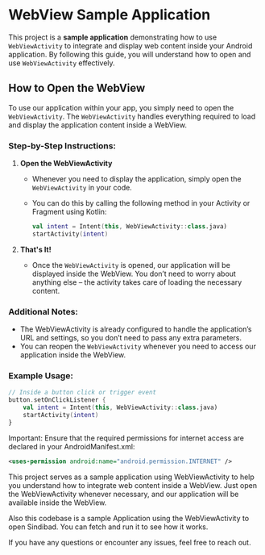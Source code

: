 # WebView Sample Application

This project is a **sample application** demonstrating how to use `WebViewActivity` to integrate and display web content inside your Android application. By following this guide, you will understand how to open and use `WebViewActivity` effectively.

## How to Open the WebView

To use our application within your app, you simply need to open the `WebViewActivity`. The `WebViewActivity` handles everything required to load and display the application content inside a WebView.

### Step-by-Step Instructions:

1. **Open the WebViewActivity**
   - Whenever you need to display the application, simply open the `WebViewActivity` in your code.
   - You can do this by calling the following method in your Activity or Fragment using Kotlin:
   
     ```kotlin
     val intent = Intent(this, WebViewActivity::class.java)
     startActivity(intent)
     ```

2. **That's It!**
   - Once the `WebViewActivity` is opened, our application will be displayed inside the WebView. You don’t need to worry about anything else – the activity takes care of loading the necessary content.

### Additional Notes:
- The WebViewActivity is already configured to handle the application’s URL and settings, so you don’t need to pass any extra parameters.
- You can reopen the `WebViewActivity` whenever you need to access our application inside the WebView.

### Example Usage:

```kotlin
// Inside a button click or trigger event
button.setOnClickListener {
    val intent = Intent(this, WebViewActivity::class.java)
    startActivity(intent)
}
```

Important:
Ensure that the required permissions for internet access are declared in your AndroidManifest.xml:

```xml
<uses-permission android:name="android.permission.INTERNET" />
```

This project serves as a sample application using WebViewActivity to help you understand how to integrate web content inside a WebView. Just open the WebViewActivity whenever necessary, and our application will be available inside the WebView.

Also this codebase is a sample Application using the WebViewActivity to open Sindibad. You can fetch and run it to see how it works.

If you have any questions or encounter any issues, feel free to reach out.
